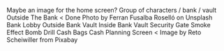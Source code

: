 Maybe an image for the home screen? Group of characters / bank / vault 
Outside The Bank < Done Photo by Ferran Fusalba Roselló on Unsplash
Bank Lobby
Outside Bank Vault
Inside Bank Vault
Security Gate
Smoke Effect
Bomb
Drill
Cash Bags
Cash
Planning Screen < Image by Reto Scheiwiller from Pixabay